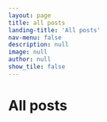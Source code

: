 ```yaml
---
layout: page
title: all posts
landing-title: 'All posts'
nav-menu: false
description: null
image: null
author: null
show_tile: false
---
```


<h1>All posts</h1>
